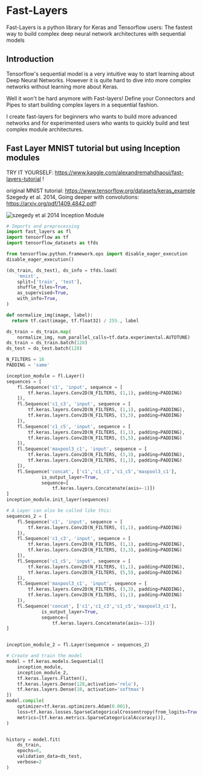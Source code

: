 # Fast-Layers
Fast-Layers is a python library for Keras and Tensorflow users: The fastest way to build complex deep neural network architectures with sequential models



## Introduction
Tensorflow's sequential model is a very intuitive way to start learning about Deep Neural Networks.
However it is quite hard to dive into more complex networks without learning more about Keras.

Well it won't be hard anymore with Fast-layers! Define your Connectors and Pipes to start building complex layers in a sequential fashion.

I create fast-layers for beginners who wants to build more advanced networks and for experimented users who wants to quickly build and test complex module architectures.



## Fast Layer MNIST tutorial but using Inception modules

TRY IT YOURSELF: https://www.kaggle.com/alexandremahdhaoui/fast-layers-tutorial !

original MNIST tutorial: https://www.tensorflow.org/datasets/keras_example
Szegedy et al. 2014, Going deeper with convolutions: https://arxiv.org/pdf/1409.4842.pdf!

![szegedy et al 2014 Inception Module](https://user-images.githubusercontent.com/80970827/112069667-863ff780-8b6c-11eb-8c90-52c3cbc7917a.png)


```python
# Imports and preprocessing
import fast_layers as fl
import tensorflow as tf
import tensorflow_datasets as tfds

from tensorflow.python.framework.ops import disable_eager_execution
disable_eager_execution()

(ds_train, ds_test), ds_info = tfds.load(
    'mnist',
    split=['train', 'test'],
    shuffle_files=True,
    as_supervised=True,
    with_info=True,
)

def normalize_img(image, label):
  return tf.cast(image, tf.float32) / 255., label

ds_train = ds_train.map(
    normalize_img, num_parallel_calls=tf.data.experimental.AUTOTUNE)
ds_train = ds_train.batch(128)
ds_test = ds_test.batch(128)
```

```python
N_FILTERS = 16
PADDING = 'same'

inception_module = fl.Layer()
sequences = [
    fl.Sequence('c1', 'input', sequence = [
        tf.keras.layers.Conv2D(N_FILTERS, (1,1), padding=PADDING)
    ]),
    fl.Sequence('c1_c3', 'input', sequence = [
        tf.keras.layers.Conv2D(N_FILTERS, (1,1), padding=PADDING),
        tf.keras.layers.Conv2D(N_FILTERS, (3,3), padding=PADDING)
    ]),
    fl.Sequence('c1_c5', 'input', sequence = [
        tf.keras.layers.Conv2D(N_FILTERS, (1,1), padding=PADDING),
        tf.keras.layers.Conv2D(N_FILTERS, (5,5), padding=PADDING)
    ]),
    fl.Sequence('maxpool3_c1', 'input', sequence = [
        tf.keras.layers.Conv2D(N_FILTERS, (3,3), padding=PADDING),
        tf.keras.layers.Conv2D(N_FILTERS, (1,1), padding=PADDING)
    ]),
    fl.Sequence('concat', ['c1','c1_c3','c1_c5','maxpool3_c1'], 
             is_output_layer=True,
             sequence=[
                 tf.keras.layers.Concatenate(axis=-1)])
]
inception_module.init_layer(sequences)
```

```python
# A Layer can also be called like this:
sequences_2 = [
    fl.Sequence('c1', 'input', sequence = [
        tf.keras.layers.Conv2D(N_FILTERS, (1,1), padding=PADDING)
    ]),
    fl.Sequence('c1_c3', 'input', sequence = [
        tf.keras.layers.Conv2D(N_FILTERS, (1,1), padding=PADDING),
        tf.keras.layers.Conv2D(N_FILTERS, (3,3), padding=PADDING)
    ]),
    fl.Sequence('c1_c5', 'input', sequence = [
        tf.keras.layers.Conv2D(N_FILTERS, (1,1), padding=PADDING),
        tf.keras.layers.Conv2D(N_FILTERS, (5,5), padding=PADDING)
    ]),
    fl.Sequence('maxpool3_c1', 'input', sequence = [
        tf.keras.layers.Conv2D(N_FILTERS, (3,3), padding=PADDING),
        tf.keras.layers.Conv2D(N_FILTERS, (1,1), padding=PADDING)
    ]),
    fl.Sequence('concat', ['c1','c1_c3','c1_c5','maxpool3_c1'], 
             is_output_layer=True,
             sequence=[
                 tf.keras.layers.Concatenate(axis=-1)])
]


inception_module_2 = fl.Layer(sequence = sequences_2)

```

```python
# Create and train the model
model = tf.keras.models.Sequential([
    inception_module,
    inception_module_2,
    tf.keras.layers.Flatten(),
    tf.keras.layers.Dense(128,activation='relu'),
    tf.keras.layers.Dense(10, activation='softmax')
])
model.compile(
    optimizer=tf.keras.optimizers.Adam(0.001),
    loss=tf.keras.losses.SparseCategoricalCrossentropy(from_logits=True),
    metrics=[tf.keras.metrics.SparseCategoricalAccuracy()],
)


history = model.fit(
    ds_train,
    epochs=6,
    validation_data=ds_test,
    verbose=2
)

```
